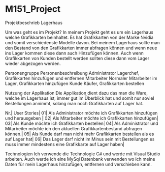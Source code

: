 # M151_Project

Projektbeschrieb Lagerhaus

Um was geht es im Projekt?
In meinem Projekt geht es um ein Lagerhaus welche Grafikkarten beinhaltet. Es hat Grafikkarten von der Marke Nvidia und somit verschiedenste Modelle davon. Bei meinem Lagerhaus sollte man den Bestand von den Grafikkarten immer abfragen können und wenn neue ins Lager kommen diese dann auch Hinzufügen können. Auch wenn Grafikkarten von Kunden bestellt werden sollten diese dann vom Lager wieder abgezogen werden.

Personengruppe	Personenbeschreibung
Administrator	Lagerchef, Grafikkarten hinzufügen und entfernen
Mitarbeiter	Normaler Mitarbeiter im Lager, Grafikkarten hinzufügen
Kunde	Käufer, Grafikkarten bestellen

Nutzung der Applikation
Die Applikation dient dazu das man die Ware, welche im Lagerhaus ist, immer gut im Überblick hat und somit nur soviel Bestellungen annimmt, solang man noch Grafikkarten auf Lager hat.

Nr.|	User Stories|
01|	Als Administrator möchte ich Grafikkarten hinzufügen und herausgeben |
02|	Als Mitarbeiter möchte ich Grafikkarten hinzufügen|
03|	Als Kunde möchte ich Grafikkarten bestellen|
04|	Als Administrator und Mitarbeiter möchte ich den aktuellen Grafikkartenbestand abfragen können.|
05|	Als Kunde darf man nicht mehr Grafikkarten bestellen als es auf Lager hat|
06|	Das Lager darf nicht im Minus sein mit Bestellungen es muss immer mindestens eine Grafikkarte auf Lager haben|

Technologien
Ich verwende die Technologie C# und werde mit Visual Studio arbeiten. Auch werde ich eine MySql Datenbank verwenden wo ich meine Daten für mein Lagerhaus hinzufügen, entfernen und verschieben kann.
